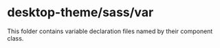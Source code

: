 # desktop-theme/sass/var

This folder contains variable declaration files named by their component class.
